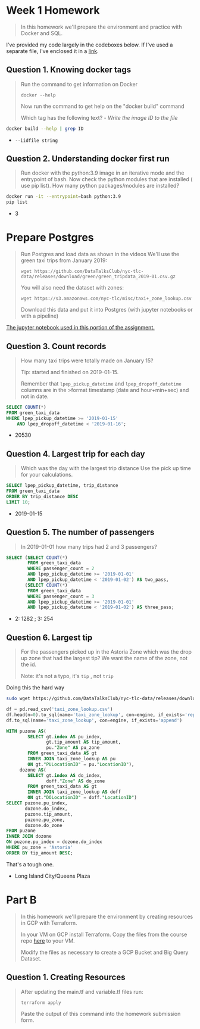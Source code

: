 # Week 1 Homework

>In this homework we'll prepare the environment and practice with Docker and SQL.

I've provided my code largely in the codeboxes below. If I've used a separate file, I've enclosed it in a [link](readme.md).


## Question 1. Knowing docker tags

>Run the command to get information on Docker 
>
>```docker --help```
>
>Now run the command to get help on the "docker build" command
>
>Which tag has the following text? - *Write the image ID to the file* 

```bash
docker build --help | grep ID
```

- `--iidfile string`


## Question 2. Understanding docker first run 

>Run docker with the python:3.9 image in an iterative mode and the entrypoint of bash.
>Now check the python modules that are installed ( use pip list). 
>How many python packages/modules are installed?

```bash
docker run -it --entrypoint=bash python:3.9
pip list
```

- 3

# Prepare Postgres

>Run Postgres and load data as shown in the videos
>We'll use the green taxi trips from January 2019:
>
>```wget https://github.com/DataTalksClub/nyc-tlc-data/releases/download/green/green_tripdata_2019-01.csv.gz```
>
>You will also need the dataset with zones:
>
>```wget https://s3.amazonaws.com/nyc-tlc/misc/taxi+_zone_lookup.csv```
>
>Download this data and put it into Postgres (with jupyter notebooks or with a pipeline)

[The jupyter notebook used in this portion of the assignment.](ingest.ipynb)


## Question 3. Count records 

>How many taxi trips were totally made on January 15?
>
>Tip: started and finished on 2019-01-15. 
>
>Remember that `lpep_pickup_datetime` and `lpep_dropoff_datetime` columns are in the >format timestamp (date and hour+min+sec) and not in date.

```sql
SELECT COUNT(*)
FROM green_taxi_data    
WHERE lpep_pickup_datetime >= '2019-01-15'
    AND lpep_dropoff_datetime < '2019-01-16';
```

- 20530

## Question 4. Largest trip for each day

>Which was the day with the largest trip distance
>Use the pick up time for your calculations.

```sql
SELECT lpep_pickup_datetime, trip_distance
FROM green_taxi_data
ORDER BY trip_distance DESC
LIMIT 10;
```

- 2019-01-15

## Question 5. The number of passengers

>In 2019-01-01 how many trips had 2 and 3 passengers?

```sql
SELECT (SELECT COUNT(*)
        FROM green_taxi_data
        WHERE passenger_count = 2
        AND lpep_pickup_datetime >= '2019-01-01'
        AND lpep_pickup_datetime < '2019-01-02') AS two_pass,
       (SELECT COUNT(*)
        FROM green_taxi_data
        WHERE passenger_count = 3
        AND lpep_pickup_datetime >= '2019-01-01'
        AND lpep_pickup_datetime < '2019-01-02') AS three_pass;
```
 
- 2: 1282 ; 3: 254


## Question 6. Largest tip

>For the passengers picked up in the Astoria Zone which was the drop up zone that had the largest tip?
>We want the name of the zone, not the id.
>
>Note: it's not a typo, it's `tip` , not `trip`

Doing this the hard way

```bash
sudo wget https://github.com/DataTalksClub/nyc-tlc-data/releases/download/misc/taxi_zone_lookup.csv
```

```python
df = pd.read_csv('taxi_zone_lookup.csv')
df.head(n=0).to_sql(name='taxi_zone_lookup', con=engine, if_exists='replace')
df.to_sql(name='taxi_zone_lookup', con=engine, if_exists='append')
```

```sql
WITH puzone AS(
        SELECT gt.index AS pu_index,
               gt.tip_amount AS tip_amount,
               pu."Zone" AS pu_zone
        FROM green_taxi_data AS gt
        INNER JOIN taxi_zone_lookup AS pu
        ON gt."PULocationID" = pu."LocationID"),
     dozone AS(
        SELECT gt.index AS do_index,
               doff."Zone" AS do_zone
        FROM green_taxi_data AS gt
        INNER JOIN taxi_zone_lookup AS doff
        ON gt."DOLocationID" = doff."LocationID")
SELECT puzone.pu_index,
       dozone.do_index,
       puzone.tip_amount,
       puzone.pu_zone,
       dozone.do_zone
FROM puzone
INNER JOIN dozone
ON puzone.pu_index = dozone.do_index
WHERE pu_zone = 'Astoria'
ORDER BY tip_amount DESC;
```

That's a tough one.

- Long Island City/Queens Plaza


# Part B

>In this homework we'll prepare the environment by creating resources in GCP with Terraform.
>
>In your VM on GCP install Terraform. Copy the files from the course repo
[here](https://github.com/DataTalksClub/data-engineering-zoomcamp/tree/main/week_1_basics_n_setup/1_terraform_gcp/terraform) to your VM.
>
>Modify the files as necessary to create a GCP Bucket and Big Query Dataset.


## Question 1. Creating Resources

>After updating the main.tf and variable.tf files run:
>
>```
>terraform apply
>```
>
>Paste the output of this command into the homework submission form.